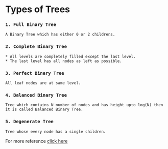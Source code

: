 # Types of Trees
### `1. Full Binary Tree`
    A Binary Tree which has either 0 or 2 childrens.
    
### `2. Complete Binary Tree`
    * All levels are completely filled except the last level.
    * The last level has all nodes as left as possible.
    
### `3. Perfect Binary Tree`
    All leaf nodes are at same level.
    
### `4. Balanced Binary Tree`
    Tree which contains N number of nodes and has height upto log(N) then it is called Balanced Binary Tree.
    
### `5. Degenerate Tree`
    Tree whose every node has a single children.
    
For more reference [click here](https://www.geeksforgeeks.org/binary-tree-set-3-types-of-binary-tree/)
